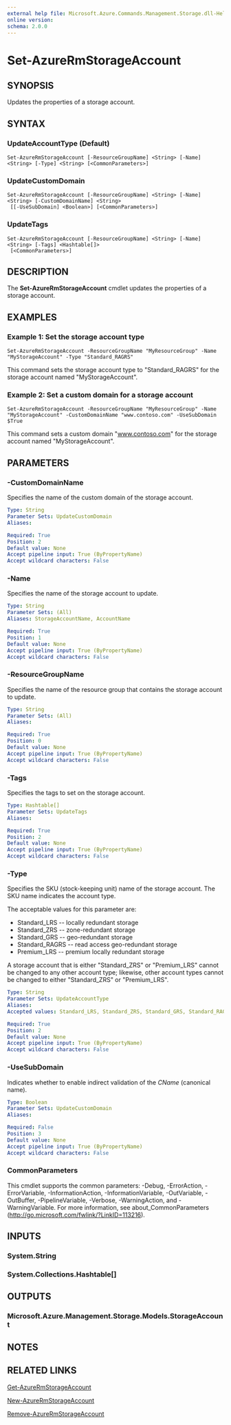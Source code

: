 ```yaml
---
external help file: Microsoft.Azure.Commands.Management.Storage.dll-Help.xml
online version:
schema: 2.0.0
---
```


# Set-AzureRmStorageAccount

## SYNOPSIS
Updates the properties of a storage account.

## SYNTAX

### UpdateAccountType (Default)
```
Set-AzureRmStorageAccount [-ResourceGroupName] <String> [-Name] <String> [-Type] <String> [<CommonParameters>]
```

### UpdateCustomDomain
```
Set-AzureRmStorageAccount [-ResourceGroupName] <String> [-Name] <String> [-CustomDomainName] <String>
 [[-UseSubDomain] <Boolean>] [<CommonParameters>]
```

### UpdateTags
```
Set-AzureRmStorageAccount [-ResourceGroupName] <String> [-Name] <String> [-Tags] <Hashtable[]>
 [<CommonParameters>]
```

## DESCRIPTION
The **Set-AzureRmStorageAccount** cmdlet updates the properties of a storage account.

## EXAMPLES

### Example 1: Set the storage account type
```
Set-AzureRmStorageAccount -ResourceGroupName "MyResourceGroup" -Name "MyStorageAccount" -Type "Standard_RAGRS"
```

This command sets the storage account type to "Standard_RAGRS" for the storage account named "MyStorageAccount".

### Example 2: Set a custom domain for a storage account
```
Set-AzureRmStorageAccount -ResourceGroupName "MyResourceGroup" -Name "MyStorageAccount" -CustomDomainName "www.contoso.com" -UseSubDomain $True
```

This command sets a custom domain "www.contoso.com" for the storage account named "MyStorageAccount".

## PARAMETERS

### -CustomDomainName
Specifies the name of the custom domain of the storage account.

```yaml
Type: String
Parameter Sets: UpdateCustomDomain
Aliases:

Required: True
Position: 2
Default value: None
Accept pipeline input: True (ByPropertyName)
Accept wildcard characters: False
```

### -Name
Specifies the name of the storage account to update.

```yaml
Type: String
Parameter Sets: (All)
Aliases: StorageAccountName, AccountName

Required: True
Position: 1
Default value: None
Accept pipeline input: True (ByPropertyName)
Accept wildcard characters: False
```

### -ResourceGroupName
Specifies the name of the resource group that contains the storage account to update.

```yaml
Type: String
Parameter Sets: (All)
Aliases:

Required: True
Position: 0
Default value: None
Accept pipeline input: True (ByPropertyName)
Accept wildcard characters: False
```

### -Tags
Specifies the tags to set on the storage account.

```yaml
Type: Hashtable[]
Parameter Sets: UpdateTags
Aliases:

Required: True
Position: 2
Default value: None
Accept pipeline input: True (ByPropertyName)
Accept wildcard characters: False
```

### -Type
Specifies the SKU (stock-keeping unit) name of the storage account. The SKU name indicates the account type.

The acceptable values for this parameter are:
- Standard_LRS -- locally redundant storage
- Standard_ZRS -- zone-redundant storage
- Standard_GRS -- geo-redundant storage
- Standard_RAGRS -- read access geo-redundant storage
- Premium_LRS -- premium locally redundant storage

A storage account that is either "Standard_ZRS" or "Premium_LRS" cannot be changed to any other account type; likewise, other account types cannot be changed to either "Standard_ZRS" or "Premium_LRS".

```yaml
Type: String
Parameter Sets: UpdateAccountType
Aliases:
Accepted values: Standard_LRS, Standard_ZRS, Standard_GRS, Standard_RAGRS, Premium_LRS

Required: True
Position: 2
Default value: None
Accept pipeline input: True (ByPropertyName)
Accept wildcard characters: False
```

### -UseSubDomain
Indicates whether to enable indirect validation of the *CName* (canonical name).

```yaml
Type: Boolean
Parameter Sets: UpdateCustomDomain
Aliases:

Required: False
Position: 3
Default value: None
Accept pipeline input: True (ByPropertyName)
Accept wildcard characters: False
```

### CommonParameters
This cmdlet supports the common parameters: -Debug, -ErrorAction, -ErrorVariable, -InformationAction, -InformationVariable, -OutVariable, -OutBuffer, -PipelineVariable, -Verbose, -WarningAction, and -WarningVariable. For more information, see about_CommonParameters (<http://go.microsoft.com/fwlink/?LinkID=113216>).

## INPUTS

### System.String
### System.Collections.Hashtable[]

## OUTPUTS

### Microsoft.Azure.Management.Storage.Models.StorageAccount

## NOTES

## RELATED LINKS

[Get-AzureRmStorageAccount](./Get-AzureRmStorageAccount.md)

[New-AzureRmStorageAccount](./New-AzureRmStorageAccount.md)

[Remove-AzureRmStorageAccount](./Remove-AzureRmStorageAccount.md)
